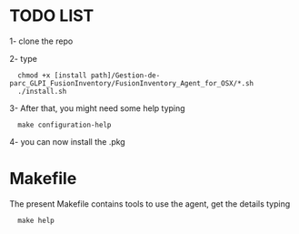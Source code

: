 # TODO LIST

1- clone the repo 

2- type 
```
  chmod +x [install path]/Gestion-de-parc_GLPI_FusionInventory/FusionInventory_Agent_for_OSX/*.sh 
  ./install.sh
```
3- After that, you might need some help typing 
```
  make configuration-help
```
4- you can now install the .pkg

# Makefile

The present Makefile contains tools to use the agent, get the details typing 
```
  make help
```


